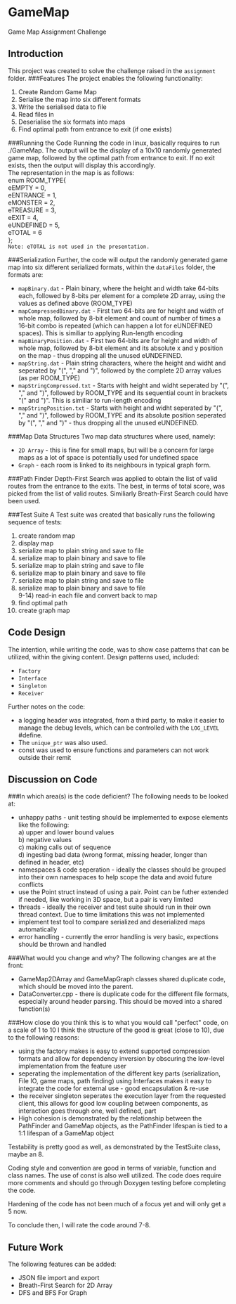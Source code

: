 # GameMap
Game Map Assignment Challenge

## Introduction
This project was created to solve the challenge raised in the ``assignment`` folder. 
###Features
The project enables the following functionality:<br>
1) Create Random Game Map <br>
2) Serialise the map into six different formats<br>
3) Write the serialised data to file<br>
4) Read files in<br>
5) Deserialise the six formats into maps<br>
6) Find optimal path from entrance to exit (if one exists)<br>

###Running the Code
Running the code in linux, basically requires to run ./GameMap. The output will be the display of a 10x10 randomly generated game map, followed by the optimal path from entrance to exit. If no exit exists, then the output will display this accordingly.<br>
The representation in the map is as follows:<br>
enum ROOM_TYPE{<br>
    eEMPTY = 0,<br>
    eENTRANCE = 1,<br>
    eMONSTER = 2,<br>
    eTREASURE = 3,<br>
    eEXIT = 4,<br>
    eUNDEFINED = 5,<br>
    eTOTAL = 6<br>
};<br>
``Note: eTOTAL is not used in the presentation.``<br>

###Serialization
Further, the code will output the randomly generated game map into six different serialized formats, within the ``dataFiles`` folder, the formats are:<br>
* ```mapBinary.dat``` - Plain binary, where the height and width take 64-bits each, followed by 8-bits per element for a complete 2D array, using the values as defined above (ROOM_TYPE)
* ```mapCompressedBinary.dat``` - First two 64-bits are for height and width of whole map, followed by 8-bit element and count of number of times a 16-bit combo is repeated (which can happen a lot for eUNDEFINED spaces). This is similiar to applying Run-length encoding  
* ```mapBinaryPosition.dat``` - First two 64-bits are for height and width of whole map, followed by 8-bit element and its absolute x and y position on the map - thus dropping all the unused eUNDEFINED.
* ```mapString.dat``` - Plain string characters, where the height and widht and seperated by "(", "," and ")", followed by the complete 2D array values (as per ROOM_TYPE)
* ```mapStringCompressed.txt``` - Starts with height and widht seperated by "(", "," and ")", followed by ROOM_TYPE and its sequential count in brackets "(" and ")". This is similiar to run-length encoding
* ```mapStringPosition.txt``` - Starts with height and widht seperated by "(", "," and ")", followed by ROOM_TYPE and its absolute position seperated by "(", "," and ")" - thus dropping all the unused eUNDEFINED.<br>

###Map Data Structures
Two map data structures where used, namely: <br>
* ``2D Array`` - this is fine for small maps, but will be a concern for large maps as a lot of space is potentially used for undefined space <br>
* ``Graph`` - each room is linked to its neighbours in typical graph form.  <br>

###Path Finder
Depth-First Search was applied to obtain the list of valid routes from the entrance to the exits. The best, in terms of total score, was picked from the list of valid routes. Similiarly Breath-First Search could have been used. 

###Test Suite
A Test suite was created that basically runs the following sequence of tests:<br>
1) create random map<br>
2) display map <br>
3) serialize map to plain string and save to file<br>
4) serialize map to plain binary and save to file<br>
5) serialize map to plain string and save to file<br>
6) serialize map to plain binary and save to file<br>
7) serialize map to plain string and save to file<br>
8) serialize map to plain binary and save to file<br>
9-14) read-in each file and convert back to map<br>
15) find optimal path<br>
16) create graph map<br>

## Code Design

The intention, while writing the code, was to show case patterns that can be utilized, within the giving content. Design patterns used, included: <br>
* ``Factory``
* ``Interface``
* ``Singleton``
* ``Receiver``

Further notes on the code: <br>
* a logging header was integrated, from a third party, to make it easier to manage the debug levels, which can be controlled with the ``LOG_LEVEL`` #define. 
* The ``unique_ptr`` was also used.
* const was used to ensure functions and parameters can not work outside their remit

## Discussion on Code
###In which area(s) is the code deficient?
The following needs to be looked at: <br>
* unhappy paths - unit testing should be implemented to expose elements like the following: <br>
a) upper and lower bound values<br>
b) negative values<br>
c) making calls out of sequence<br>
d) ingesting bad data (wrong format, missing header, longer than defined in header, etc) <br>
* namespaces & code seperation - ideally the classes should be grouped into their own namespaces to help scope the data and avoid future conflicts
* use the Point struct instead of using a pair. Point can be futher extended if needed, like working in 3D space, but a pair is very limited
* threads - ideally the receiver and test suite should run in their own thread context. Due to time limitations this was not implemented
* implement test tool to compare serialized and deserialized maps automatically
* error handling - currently the error handling is very basic, expections should be thrown and handled 

###What would you change and why?
The following changes are at the front:
* GameMap2DArray and GameMapGraph classes shared duplicate code, which should be moved into the parent. 
* DataConverter.cpp - there is duplicate code for the different file formats, especially around header parsing. This should be moved into a shared function(s)

###How close do you think this is to what you would call "perfect" code, on a scale of 1 to 10
I think the structure of the good is great (close to 10), due to the following reasons:
* using the factory makes is easy to extend supported compression formats and allow for dependency inversion by obscuring the low-level implementation from the feature user
* seperating the implementation of the different key parts (serialization, File IO, game maps, path finding) using Interfaces makes it easy to integrate the code for external use - good encapsulation & re-use
* the receiver singleton seperates the execution layer from the requested client, this allows for good low coupling between components, as interaction goes through one, well defined, part
* High cohesion is demonstrated by the relationship between the PathFinder and GameMap objects, as the PathFinder lifespan is tied to a 1:1 lifespan of a GameMap object

Testability is pretty good as well, as demonstrated by the TestSuite class, maybe an 8.

Coding style and convention are good in terms of variable, function and class names. The use of const is also well utilized. The code does require more comments and should go through Doxygen testing before completing the code. 

Hardening of the code has not been much of a focus yet and will only get a 5 now.

To conclude then, I will rate the code around 7-8.


## Future Work
The following features can be added:
* JSON file import and export
* Breath-First Search for 2D Array
* DFS and BFS For Graph
